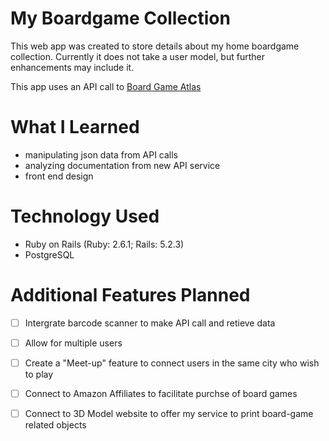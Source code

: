 # My Boardgame Collection

This web app was created to store details about my home boardgame collection.
Currently it does not take a user model, but further enhancements may include it.

This app uses an API call to [Board Game Atlas](https://www.boardgameatlas.com/api/docs)

# What I Learned

- manipulating json data from API calls
- analyzing documentation from new API service
- front end design

# Technology Used

- Ruby on Rails (Ruby: 2.6.1; Rails: 5.2.3)
- PostgreSQL

# Additional Features Planned
- [ ] Intergrate barcode scanner to make API call and retieve data
- [ ] Allow for multiple users
- [ ] Create a "Meet-up" feature to connect users in the same city who wish to play
- [ ] Connect to Amazon Affiliates to facilitate purchse of board games
- [ ] Connect to 3D Model website to offer my service to print board-game related objects

